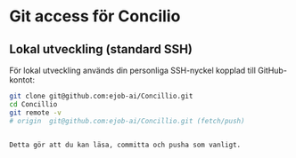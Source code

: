 # Git access för Concilio

## Lokal utveckling (standard SSH)
För lokal utveckling används din personliga SSH-nyckel kopplad till GitHub-kontot:

```bash
git clone git@github.com:ejob-ai/Concillio.git
cd Concillio
git remote -v
# origin  git@github.com:ejob-ai/Concillio.git (fetch/push)


Detta gör att du kan läsa, committa och pusha som vanligt.